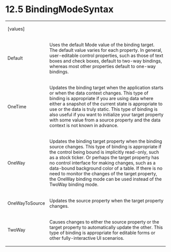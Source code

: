 <html dir="LTR" xmlns:mshelp="http://msdn.microsoft.com/mshelp" xmlns:ddue="http://ddue.schemas.microsoft.com/authoring/2003/5" xmlns:xlink="http://www.w3.org/1999/xlink" xmlns:tool="http://www.microsoft.com/tooltip"><body><input type="hidden" id="userDataCache" class="userDataStyle"><input type="hidden" id="hiddenScrollOffset"><img id="dropDownImage" style="display:none; height:0; width:0;" src="../local/drpdown.gif"><img id="dropDownHoverImage" style="display:none; height:0; width:0;" src="../local/drpdown_orange.gif"><img id="collapseImage" style="display:none; height:0; width:0;" src="../local/collapse.gif"><img id="expandImage" style="display:none; height:0; width:0;" src="../local/exp.gif"><img id="collapseAllImage" style="display:none; height:0; width:0;" src="../local/collall.gif"><img id="expandAllImage" style="display:none; height:0; width:0;" src="../local/expall.gif"><img id="copyImage" style="display:none; height:0; width:0;" src="../local/copycode.gif"><img id="copyHoverImage" style="display:none; height:0; width:0;" src="../local/copycodeHighlight.gif"><div id="header"><h1 class="heading">12.5 BindingModeSyntax</h1></div><div id="mainSection"><div id="mainBody"><div id="allHistory" class="saveHistory" onsave="saveAll()" onload="loadAll()"></div>
			<div id="sectionSection0" class="section" name="collapseableSection"><content xmlns="http://ddue.schemas.microsoft.com/authoring/2003/5" xmlns:wsd="http://wsdev.schemas.microsoft.com/authoring/2008/2" xmlns:msxsl="urn:schemas-microsoft-com:xslt" xmlns:script="urn:script" xmlns:build="urn:build">
				</content></div><div id="sectionSection1" class="section" name="collapseableSection"><content xmlns="http://ddue.schemas.microsoft.com/authoring/2003/5" xmlns:wsd="http://wsdev.schemas.microsoft.com/authoring/2008/2" xmlns:msxsl="urn:schemas-microsoft-com:xslt" xmlns:script="urn:script" xmlns:build="urn:build">
					<p xmlns=""><b></b></p><table class="ProtocolAuthoredTable" xmlns=""><tr>
								<td>
									<p>[values]</p>
								</td>
								<td>
								</td>
							</tr><tr>
							<td>
								<p>Default</p>
							</td>
							<td>
								<p>Uses the default Mode value of the binding target. The default value varies for each property. In general, user-editable control properties, such as those of text boxes and check boxes, default to two-way bindings, whereas most other properties default to one-way bindings.</p>
							</td>
						</tr><tr>
							<td>
								<p>OneTime</p>
							</td>
							<td>
								<p>Updates the binding target when the application starts or when the data context changes. This type of binding is appropriate if you are using data where either a snapshot of the current state is appropriate to use or the data is truly static. This type of binding is also useful if you want to initialize your target property with some value from a source property and the data context is not known in advance.</p>
							</td>
						</tr><tr>
							<td>
								<p>OneWay</p>
							</td>
							<td>
								<p>Updates the binding target property when the binding source changes. This type of binding is appropriate if the control being bound is implicitly read-only, such as a stock ticker. Or perhaps the target property has no control interface for making changes, such as a data-bound background color of a table. If there is no need to monitor the changes of the target property, the OneWay binding mode can be used instead of the TwoWay binding mode.</p>
							</td>
						</tr><tr>
							<td>
								<p>OneWayToSource</p>
							</td>
							<td>
								<p>Updates the source property when the target property changes.</p>
							</td>
						</tr><tr>
							<td>
								<p>TwoWay</p>
							</td>
							<td>
								<p>Causes changes to either the source property or the target property to automatically update the other. This type of binding is appropriate for editable forms or other fully-interactive UI scenarios.</p>
							</td>
						</tr></table>
				</content></div><!--[if gte IE 5]>
			<tool:tip element="languageFilterToolTip" avoidmouse="false"/>
		<![endif]--></div><a name="feedback"></a><span></span></div></body></html>